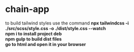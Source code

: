 # chain-app


to build tailwind styles use the command **npx tailwindcss -i ./src/scss/style.css -o ./dist/style.css --watch**<br>
**npm i to install project deb**<br>
**npm gulp to build dist files**<br>
**go to html and open it in your browser**
